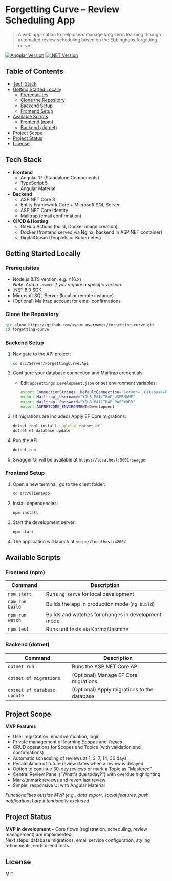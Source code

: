 # Forgetting Curve – Review Scheduling App

> A web application to help users manage long-term learning through automated review scheduling based on the Ebbinghaus forgetting curve.

[![Angular Version](https://img.shields.io/badge/Angular-17-blue)](https://angular.io/) [![.NET Version](https://img.shields.io/badge/.NET-8.0-blue)](https://dotnet.microsoft.com/)

## Table of Contents

- [Tech Stack](#tech-stack)
- [Getting Started Locally](#getting-started-locally)
  - [Prerequisites](#prerequisites)
  - [Clone the Repository](#clone-the-repository)
  - [Backend Setup](#backend-setup)
  - [Frontend Setup](#frontend-setup)
- [Available Scripts](#available-scripts)
  - [Frontend (npm)](#frontend-npm)
  - [Backend (dotnet)](#backend-dotnet)
- [Project Scope](#project-scope)
- [Project Status](#project-status)
- [License](#license)

## Tech Stack

- **Frontend**
  - Angular 17 (Standalone Components)
  - TypeScript 5
  - Angular Material
- **Backend**
  - ASP.NET Core 8
  - Entity Framework Core + Microsoft SQL Server
  - ASP.NET Core Identity
  - Mailtrap (email confirmation)
- **CI/CD & Hosting**
  - GitHub Actions (build, Docker image creation)
  - Docker (frontend served via Nginx; backend in ASP.NET container)
  - DigitalOcean (Droplets or Kubernetes)

## Getting Started Locally

### Prerequisites

- Node.js (LTS version, e.g. ≥16.x)  
  _Note: Add a `.nvmrc` if you require a specific version._
- .NET 8.0 SDK  
- Microsoft SQL Server (local or remote instance)
- (Optional) Mailtrap account for email confirmations

### Clone the Repository

```bash
git clone https://github.com/<your-username>/forgetting-curve.git
cd forgetting-curve
```

### Backend Setup

1. Navigate to the API project:

   ```bash
   cd src/Server/ForgettingCurve.Api
   ```

2. Configure your database connection and Mailtrap credentials:  
   - Edit `appsettings.Development.json` or set environment variables:  
     ```bash
     export ConnectionStrings__DefaultConnection="Server=.;Database=ForgettingCurveDb;Trusted_Connection=True;"
     export Mailtrap__Username="YOUR_MAILTRAP_USERNAME"
     export Mailtrap__Password="YOUR_MAILTRAP_PASSWORD"
     export ASPNETCORE_ENVIRONMENT=Development
     ```
3. (If migrations are included) Apply EF Core migrations:

   ```bash
   dotnet tool install --global dotnet-ef
   dotnet ef database update
   ```

4. Run the API:

   ```bash
   dotnet run
   ```

5. Swagger UI will be available at `https://localhost:5001/swagger`

### Frontend Setup

1. Open a new terminal, go to the client folder:

   ```bash
   cd src/ClientApp
   ```

2. Install dependencies:

   ```bash
   npm install
   ```

3. Start the development server:

   ```bash
   npm start
   ```

4. The application will launch at `http://localhost:4200/`

## Available Scripts

### Frontend (npm)

| Command         | Description                                         |
| --------------- | --------------------------------------------------- |
| `npm start`     | Runs `ng serve` for local development               |
| `npm run build` | Builds the app in production mode (`ng build`)      |
| `npm run watch` | Builds and watches for changes in development mode  |
| `npm test`      | Runs unit tests via Karma/Jasmine                   |

### Backend (dotnet)

| Command              | Description                                   |
| -------------------- | --------------------------------------------- |
| `dotnet run`         | Runs the ASP.NET Core API                    |
| `dotnet ef migrations` | (Optional) Manage EF Core migrations        |
| `dotnet ef database update` | (Optional) Apply migrations to the database |

## Project Scope

**MVP Features**  
- User registration, email verification, login  
- Private management of learning _Scopes_ and _Topics_  
- CRUD operations for Scopes and Topics (with validation and confirmations)  
- Automatic scheduling of reviews at 1, 3, 7, 14, 30 days  
- Recalculation of future review dates when a review is delayed  
- Option to continue 30-day reviews or mark a Topic as "Mastered"  
- Central Review Panel ("What's due today?") with overdue highlighting  
- Mark/unmark reviews and revert last review  
- Simple, responsive UI with Angular Material  

_Functionalities outside MVP (e.g., data export, social features, push notifications) are intentionally excluded._

## Project Status

**MVP in development** – Core flows (registration, scheduling, review management) are implemented.  
Next steps: database migrations, email service configuration, styling refinements, end-to-end tests.

## License

MIT
